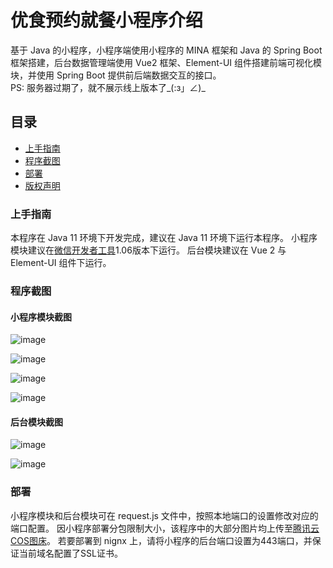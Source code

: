 # 优食预约就餐小程序介绍

基于 Java 的小程序，小程序端使用小程序的 MINA 框架和 Java 的 Spring Boot 框架搭建，后台数据管理端使用 Vue2 框架、Element-UI 组件搭建前端可视化模块，并使用 Spring Boot 提供前后端数据交互的接口。
<br/>
PS: 服务器过期了，就不展示线上版本了_(:з」∠)_

## 目录

- [上手指南](#上手指南)
- [程序截图](#程序截图)
- [部署](#部署)
- [版权声明](#版权声明)

### 上手指南

本程序在 Java 11 环境下开发完成，建议在 Java 11 环境下运行本程序。
小程序模块建议在<a href="https://developers.weixin.qq.com/miniprogram/dev/devtools/download.html">微信开发者工具</a>1.06版本下运行。
后台模块建议在 Vue 2 与 Element-UI 组件下运行。

### 程序截图

#### 小程序模块截图
![image](https://user-images.githubusercontent.com/45223220/175796447-384ae51f-87ab-45e0-b4fc-fae6329ff8c0.png)

![image](https://user-images.githubusercontent.com/45223220/175797049-3586d8f2-1029-4282-92a8-77e71778b8b0.png)

![image](https://user-images.githubusercontent.com/45223220/175797104-515d9bfa-900d-4bcf-9eb3-760aee2071d2.png)

![image](https://user-images.githubusercontent.com/45223220/175797117-6619a8c5-31d8-4b42-8c68-7b541aa343da.png)

#### 后台模块截图
![image](https://user-images.githubusercontent.com/45223220/175797319-96f3ba78-cb81-4100-9ea6-094d0119f95a.png)

![image](https://user-images.githubusercontent.com/45223220/175797327-9fbc5a6e-f38d-47a3-b5db-4ebf81ecccdd.png)

### 部署

小程序模块和后台模块可在 request.js 文件中，按照本地端口的设置修改对应的端口配置。
因小程序部署分包限制大小，该程序中的大部分图片均上传至<a href="https://cloud.tencent.com/product/cos">腾讯云COS图床</a>。
若要部署到 nignx 上，请将小程序的后台端口设置为443端口，并保证当前域名配置了SSL证书。

